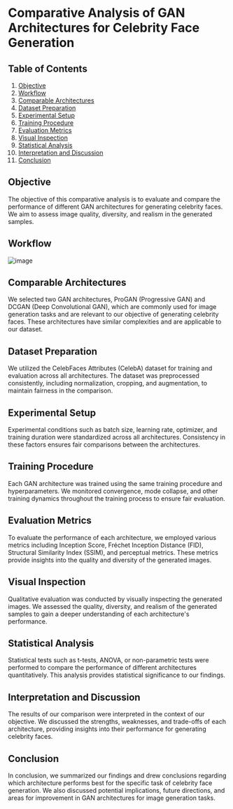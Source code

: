 # Comparative Analysis of GAN Architectures for Celebrity Face Generation

## Table of Contents
1. [Objective](#objective)
2. [Workflow](#workflow)
3. [Comparable Architectures](#comparable-architectures)
4. [Dataset Preparation](#dataset-preparation)
5. [Experimental Setup](#experimental-setup)
6. [Training Procedure](#training-procedure)
7. [Evaluation Metrics](#evaluation-metrics)
8. [Visual Inspection](#visual-inspection)
9. [Statistical Analysis](#statistical-analysis)
10. [Interpretation and Discussion](#interpretation-and-discussion)
11. [Conclusion](#conclusion)

## Objective
The objective of this comparative analysis is to evaluate and compare the performance of different GAN architectures for generating celebrity faces. We aim to assess image quality, diversity, and realism in the generated samples.

## Workflow
![image](https://github.com/Shiv162003/GAN-ARS-Div-B_Comparative-analysis/assets/120489897/764d0215-4856-4a8a-a1de-4c511c538533)

## Comparable Architectures
We selected two GAN architectures, ProGAN (Progressive GAN) and DCGAN (Deep Convolutional GAN), which are commonly used for image generation tasks and are relevant to our objective of generating celebrity faces. These architectures have similar complexities and are applicable to our dataset.

## Dataset Preparation
We utilized the CelebFaces Attributes (CelebA) dataset for training and evaluation across all architectures. The dataset was preprocessed consistently, including normalization, cropping, and augmentation, to maintain fairness in the comparison.

## Experimental Setup
Experimental conditions such as batch size, learning rate, optimizer, and training duration were standardized across all architectures. Consistency in these factors ensures fair comparisons between the architectures.

## Training Procedure
Each GAN architecture was trained using the same training procedure and hyperparameters. We monitored convergence, mode collapse, and other training dynamics throughout the training process to ensure fair evaluation.

## Evaluation Metrics
To evaluate the performance of each architecture, we employed various metrics including Inception Score, Fréchet Inception Distance (FID), Structural Similarity Index (SSIM), and perceptual metrics. These metrics provide insights into the quality and diversity of the generated images.

## Visual Inspection
Qualitative evaluation was conducted by visually inspecting the generated images. We assessed the quality, diversity, and realism of the generated samples to gain a deeper understanding of each architecture's performance.

## Statistical Analysis
Statistical tests such as t-tests, ANOVA, or non-parametric tests were performed to compare the performance of different architectures quantitatively. This analysis provides statistical significance to our findings.

## Interpretation and Discussion
The results of our comparison were interpreted in the context of our objective. We discussed the strengths, weaknesses, and trade-offs of each architecture, providing insights into their performance for generating celebrity faces.

## Conclusion
In conclusion, we summarized our findings and drew conclusions regarding which architecture performs best for the specific task of celebrity face generation. We also discussed potential implications, future directions, and areas for improvement in GAN architectures for image generation tasks.
